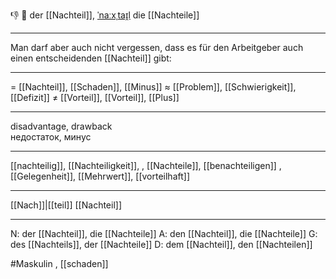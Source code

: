 👎 🔵 der [[Nachteil]], [ˈnaːxˌtaɪ̯l](https://youglish.com/pronounce/Nachteil/german)
die [[Nachteile]]

---
Man darf aber auch nicht vergessen, dass es für den Arbeitgeber auch einen entscheidenden [[Nachteil]] gibt: 

---
= [[Nachteil]], [[Schaden]], [[Minus]]
≈ [[Problem]], [[Schwierigkeit]], [[Defizit]]
≠ [[Vorteil]], [[Vorteil]], [[Plus]]

---
disadvantage, drawback  
недостаток, минус

---
[[nachteilig]], [[Nachteiligkeit]],
, [[Nachteile]], [[benachteiligen]]
, [[Gelegenheit]], [[Mehrwert]], [[vorteilhaft]]

---
[[Nach]]|[[teil]]
[[Nachteil]]


---
N: der [[Nachteil]], die [[Nachteile]]
A: den [[Nachteil]], die [[Nachteile]]
G: des [[Nachteils]], der [[Nachteile]]
D: dem [[Nachteil]], den [[Nachteilen]]


#Maskulin , [[schaden]]